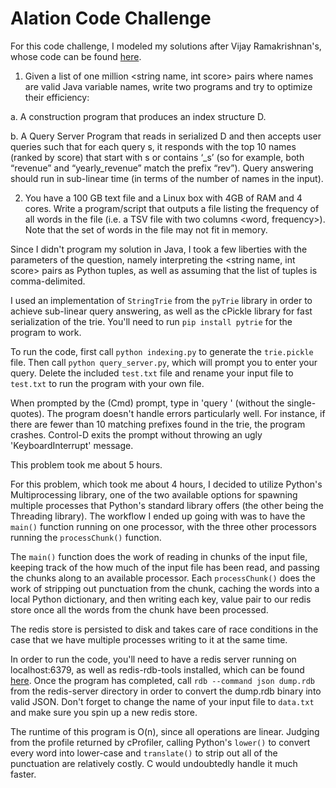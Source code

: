 # Alation Code Challenge

For this code challenge, I modeled my solutions after Vijay Ramakrishnan's, whose code can be found [here](https://github.com/vijay120/Alation).

1. Given a list of one million <string name, int score> pairs where names are valid Java variable names, write two programs and try to optimize their efficiency:

  a. A construction program that produces an index structure D.

  b. A Query Server Program that reads in serialized D and then accepts user queries such that for each query s, it responds with the top 10 names (ranked by score) that start with s or contains ‘_s’ (so for example, both “revenue” and “yearly_revenue” match the prefix “rev”). Query answering should run in sub-linear time (in terms of the number of names in the input).

2. You have a 100 GB text file and a Linux box with 4GB of RAM and 4 cores. Write a program/script that outputs a file listing the frequency of all words in the file (i.e. a TSV file with two columns <word, frequency>). Note that the set of words in the file may not fit in memory.

Since I didn't program my solution in Java, I took a few liberties with the parameters of the question, namely interpreting the <string name, int score> pairs as Python tuples, as well as assuming that the list of tuples is comma-delimited. 

I used an implementation of `StringTrie` from the `pyTrie` library in order to achieve sub-linear query answering, as well as the cPickle library for fast serialization of the trie. You'll need to run `pip install pytrie` for the program to work.

To run the code, first call `python indexing.py` to generate the `trie.pickle` file. Then call `python query_server.py`, which will prompt you to enter your query. Delete the included `test.txt` file and rename your input file to `test.txt` to run the program with your own file.

When prompted by the (Cmd) prompt, type in 'query <your query>' (without the single-quotes). The program doesn't handle errors particularly well. For instance, if there are fewer than 10 matching prefixes found in the trie, the program crashes. Control-D exits the prompt without throwing an ugly 'KeyboardInterrupt' message. 

This problem took me about 5 hours. 


For this problem, which took me about 4 hours, I decided to utilize Python's Multiprocessing library, one of the two available options for spawning multiple processes that Python's standard library offers (the other being the Threading library). The workflow I ended up going with was to have the `main()` function running on one processor, with the three other processors running the `processChunk()` function. 

The `main()` function does the work of reading in chunks of the input file, keeping track of the how much of the input file has been read, and passing the chunks along to an available processor. Each `processChunk()` does the work of stripping out punctuation from the chunk, caching the words into a local Python dictionary, and then writing each key, value pair to our redis store once all the words from the chunk have been processed. 

The redis store is persisted to disk and takes care of race conditions in the case that we have multiple processes writing to it at the same time. 

In order to run the code, you'll need to have a redis server running on localhost:6379, as well as redis-rdb-tools installed, which can be found [here](https://github.com/sripathikrishnan/redis-rdb-tools). Once the program has completed, call `rdb --command json dump.rdb` from the redis-server directory in order to convert the dump.rdb binary into valid JSON. Don't forget to change the name of your input file to `data.txt` and make sure you spin up a new redis store.

The runtime of this program is O(n), since all operations are linear. Judging from the profile returned by cProfiler, calling Python's `lower()` to convert every word into lower-case and `translate()` to strip out all of the punctuation are relatively costly. C would undoubtedly handle it much faster.

